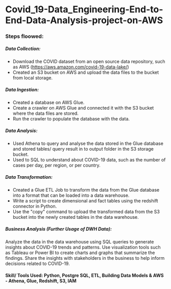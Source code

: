 # Covid_19-Data_Engineering-End-to-End-Data-Analysis-project-on-AWS

### Steps floowed:
##### Data Collection:
-	Download the COVID dataset from an open source data repository, such as AWS (https://aws.amazon.com/covid-19-data-lake/)
-	Created an S3 bucket on AWS and upload the data files to the bucket from local storage.
##### Data Ingestion:
-	Created a database on AWS Glue.
-	Create a crawler on AWS Glue and connected it with the S3 bucket where the data files are stored.
-	Run the crawler to populate the database with the data.
##### Data Analysis:
-	Used Athena to query and analyse the data stored in the Glue database and stored tables/ query result in to output folder in the S3 storage bucket.
-	Used to SQL to understand about COVID-19 data, such as the number of cases per day, per region, or per country.
##### Data Transformation:
-	Created a Glue ETL Job to transform the data from the Glue database into a format that can be loaded into a data warehouse.
-	Write a script to create dimensional and fact tables using the redshift connector in Python.
-	Use the "copy" command to upload the transformed data from the S3 bucket into the newly created tables in the data warehouse.
##### Business Analysis (Further Usage of DWH Data):
Analyze the data in the data warehouse using SQL queries to generate insights about COVID-19 trends and patterns.
Use visualization tools such as Tableau or Power BI to create charts and graphs that summarize the findings.
Share the insights with stakeholders in the business to help inform decisions related to COVID-19.
#### Skill/ Tools Used: Python, Postgre SQL, ETL, Building Data Models & AWS - Athena, Glue, Redshift, S3, IAM
